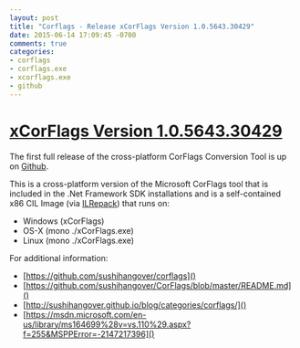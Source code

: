 ```yaml
---
layout: post
title: "Corflags - Release xCorFlags Version 1.0.5643.30429"
date: 2015-06-14 17:09:45 -0700
comments: true
categories: 
- corflags
- corflags.exe
- xcorflags.exe
- github
---
```

# [xCorFlags Version 1.0.5643.30429](https://github.com/sushihangover/CorFlags/releases/tag/v1.0.5643.30429)

The first full release of the cross-platform CorFlags Conversion Tool is up on  [Github](https://github.com/sushihangover/corflags).

This is a cross-platform version of the Microsoft CorFlags tool that is included in the .Net Framework SDK installations and is a self-contained x86 CIL Image (via [ILRepack](https://github.com/gluck/il-repack)) that runs on:

* Windows (xCorFlags)
* OS-X (mono ./xCorFlags.exe)
* Linux (mono ./xCorFlags.exe)

For additional information:

* [https://github.com/sushihangover/corflags]()
* [https://github.com/sushihangover/CorFlags/blob/master/README.md]()
* [http://sushihangover.github.io/blog/categories/corflags/]()
* [https://msdn.microsoft.com/en-us/library/ms164699%28v=vs.110%29.aspx?f=255&MSPPError=-2147217396]()


